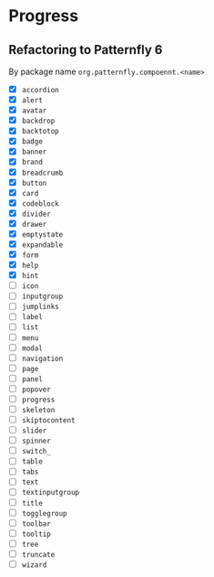 # Progress

## Refactoring to Patternfly 6

By package name `org.patternfly.compoennt.<name>`

- [x] `accordion`
- [x] `alert`
- [x] `avatar`
- [x] `backdrop`
- [x] `backtotop`
- [x] `badge`
- [x] `banner`
- [x] `brand`
- [x] `breadcrumb`
- [x] `button`
- [x] `card`
- [x] `codeblock`
- [x] `divider`
- [x] `drawer`
- [x] `emptystate`
- [x] `expandable`
- [x] `form`
- [x] `help`
- [x] `hint`
- [ ] `icon`
- [ ] `inputgroup`
- [ ] `jumplinks`
- [ ] `label`
- [ ] `list`
- [ ] `menu`
- [ ] `modal`
- [ ] `navigation`
- [ ] `page`
- [ ] `panel`
- [ ] `popover`
- [ ] `progress`
- [ ] `skeleton`
- [ ] `skiptocontent`
- [ ] `slider`
- [ ] `spinner`
- [ ] `switch_`
- [ ] `table`
- [ ] `tabs`
- [ ] `text`
- [ ] `textinputgroup`
- [ ] `title`
- [ ] `togglegroup`
- [ ] `toolbar`
- [ ] `tooltip`
- [ ] `tree`
- [ ] `truncate`
- [ ] `wizard`
